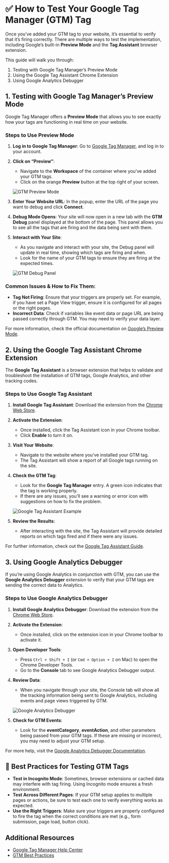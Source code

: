 
# ✅ How to Test Your Google Tag Manager (GTM) Tag

Once you’ve added your GTM tag to your website, it’s essential to verify that it’s firing correctly. There are multiple ways to test the implementation, including Google’s built-in **Preview Mode** and the **Tag Assistant** browser extension.

This guide will walk you through:

1. Testing with Google Tag Manager’s Preview Mode
2. Using the Google Tag Assistant Chrome Extension
3. Using Google Analytics Debugger


## 1. Testing with Google Tag Manager’s Preview Mode

Google Tag Manager offers a **Preview Mode** that allows you to see exactly how your tags are functioning in real time on your website.

### Steps to Use Preview Mode

1. **Log in to Google Tag Manager**: Go to [Google Tag Manager](https://tagmanager.google.com/), and log in to your account.

2. **Click on “Preview”**:
   - Navigate to the **Workspace** of the container where you’ve added your GTM tags.
   - Click on the orange **Preview** button at the top right of your screen.
   
   ![GTM Preview Mode](https://support.google.com/tagmanager/answer/6107056?hl=en)

3. **Enter Your Website URL**: In the popup, enter the URL of the page you want to debug and click **Connect**.

4. **Debug Mode Opens**: Your site will now open in a new tab with the **GTM Debug** panel displayed at the bottom of the page. This panel allows you to see all the tags that are firing and the data being sent with them.

5. **Interact with Your Site**:
   - As you navigate and interact with your site, the Debug panel will update in real time, showing which tags are firing and when.
   - Look for the name of your GTM tags to ensure they are firing at the expected times.
   
   ![GTM Debug Panel](https://storage.googleapis.com/support-forums-api/attachment/thread-11090379374428695192-6940936043590662049.png)

### Common Issues & How to Fix Them:
- **Tag Not Firing**: Ensure that your triggers are properly set. For example, if you have set a Page View trigger, ensure it is configured for all pages or the right pages.
- **Incorrect Data**: Check if variables like event data or page URL are being passed correctly through GTM. You may need to verify your data layer.

For more information, check the official documentation on [Google’s Preview Mode](https://support.google.com/tagmanager/answer/6107056?hl=en).


## 2. Using the Google Tag Assistant Chrome Extension

The **Google Tag Assistant** is a browser extension that helps to validate and troubleshoot the installation of GTM tags, Google Analytics, and other tracking codes.

### Steps to Use Google Tag Assistant

1. **Install Google Tag Assistant**: Download the extension from the [Chrome Web Store](https://chrome.google.com/webstore/detail/tag-assistant-by-google/keelfcnbbclobkapmhcpoejnmlhpjkmc).

2. **Activate the Extension**:
   - Once installed, click the Tag Assistant icon in your Chrome toolbar.
   - Click **Enable** to turn it on.

3. **Visit Your Website**:
   - Navigate to the website where you’ve installed your GTM tag.
   - The Tag Assistant will show a report of all Google tags running on the site.

4. **Check the GTM Tag**:
   - Look for the **Google Tag Manager** entry. A green icon indicates that the tag is working properly.
   - If there are any issues, you’ll see a warning or error icon with suggestions on how to fix the problem.

   ![Google Tag Assistant Example](https://www.optimizesmart.com/wp-content/uploads/2014/09/Tag-Assistant-example.png)

5. **Review the Results**:
   - After interacting with the site, the Tag Assistant will provide detailed reports on which tags fired and if there were any issues.

For further information, check out the [Google Tag Assistant Guide](https://support.google.com/tagassistant/answer/2947035?hl=en).

## 3. Using Google Analytics Debugger

If you’re using Google Analytics in conjunction with GTM, you can use the **Google Analytics Debugger** extension to verify that your GTM tags are sending the correct data to Analytics.

### Steps to Use Google Analytics Debugger

1. **Install Google Analytics Debugger**: Download the extension from the [Chrome Web Store](https://chrome.google.com/webstore/detail/google-analytics-debugger/jnkmfdileelhofjcijamephohjechhna).

2. **Activate the Extension**:
   - Once installed, click on the extension icon in your Chrome toolbar to activate it.

3. **Open Developer Tools**:
   - Press `Ctrl + Shift + I` (or `Cmd + Option + I` on Mac) to open the Chrome Developer Tools.
   - Go to the **Console** tab to see Google Analytics Debugger output.

4. **Review Data**:
   - When you navigate through your site, the Console tab will show all the tracking information being sent to Google Analytics, including events and page views triggered by GTM.

   ![Google Analytics Debugger](https://i.imgur.com/fmQaspu.png)

5. **Check for GTM Events**:
   - Look for the **eventCategory**, **eventAction**, and other parameters being passed from your GTM tags. If these are missing or incorrect, you may need to adjust your GTM setup.

For more help, visit the [Google Analytics Debugger Documentation](https://developers.google.com/analytics/devguides/collection/analyticsjs/debugging).


## 🎯 Best Practices for Testing GTM Tags

- **Test in Incognito Mode**: Sometimes, browser extensions or cached data may interfere with tag firing. Using Incognito mode ensures a fresh environment.
- **Test Across Different Pages**: If your GTM setup applies to multiple pages or actions, be sure to test each one to verify everything works as expected.
- **Use the Right Triggers**: Make sure your triggers are properly configured to fire the tag when the correct conditions are met (e.g., form submission, page load, button click).


## Additional Resources
- [Google Tag Manager Help Center](https://support.google.com/tagmanager/?hl=en#topic=3441530)
- [GTM Best Practices](https://www.optimizesmart.com/google-tag-manager-best-practices/)

